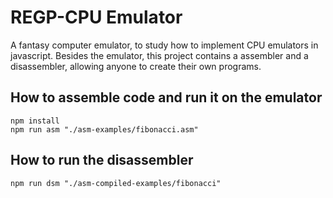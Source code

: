 # REGP-CPU Emulator
A fantasy computer emulator, to study how to implement CPU emulators in javascript.
Besides the emulator, this project contains a assembler and a disassembler, allowing anyone to create their own programs.

## How to assemble code and run it on the emulator
``` shell
npm install
npm run asm "./asm-examples/fibonacci.asm"
```

## How to run the disassembler
``` shell
npm run dsm "./asm-compiled-examples/fibonacci"
```